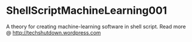 # ShellScriptMachineLearning001
A theory for creating machine-learning software in shell script. Read more @ http://techshutdown.wordpress.com

